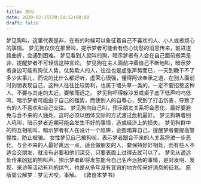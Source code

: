 ```yaml
---
title: 狗叫
date: 2020-02-15T20:54:12+08:00
draft: false
---
```


梦见狗叫，这里代表是非，在有的时候可以象征着自己不喜欢的人、小人或者烦心的事情。
梦见狗仅仅在那里叫，提示梦者可能会有伤心忧愁的消息传来，前进道路曲折，会遇到困难。
梦见看到人就叫的狗，暗示梦者有人会在自己面前搬弄是非，提醒梦者不可轻信这种言论。
梦见狗在主人面前冲着自己不断地叫，暗示梦者身边可能有狗仗人势，仗势欺人的人，往往也是虚张声势而已，一天到晚干不了多少实事儿，而说的比什么都好听，虚荣心很强，懂得阿谀奉承之道，在别人面前时刻想表现自己，这种人往往比较势利，也属于墙头草一类的，一定不要招惹这种人，不要与其走的太近，要敬而远之。
梦见狗吓得躲沙发或桌子底下低声呜呜低鸣，暗示梦者可能由于自己的强势，而使别人的自尊心，受到了打击伤害，导致了有的人不喜欢和自己交往。
梦见狗向自己叫，预示朋友关系将会恶化，最好要避免与合不来的人独处，这时必须以团体交际的方式渡过危机最好。
梦见狗朝着别人吼叫，暗示梦者近期可能会发生不好的事情，造成经济上的损失。
梦见狗群中的狗互相吼叫，暗示梦者有人在设计一个陷阱，企图暗算自己，提醒梦者要提高警惕性，防止被骗。
女性梦见自己被狗吠，表示梦者跟合不来的人关系将进一步恶化，与合不来的人最好离远一点，适合做朋友的人，要保持好好相处，而有些人不适合交朋友，就没有必要和他们深交，只要表面上过得去就可以了。
梦见从遥远处传来凶猛的狗叫声，预示梦者即将发生能令自己名声远扬的事情，是对发明、发现、采访等活动有利的运气，也是从多年没有音讯的地方传来好消息的征兆。
原版周公解梦：梦见犬咬，事解。
《敦煌本梦书》